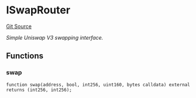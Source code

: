 # ISwapRouter
[Git Source](https://github.com/NaniDAO/accounts/blob/1860887bd5c981e1101c3912599ab1867241e8af/src/paymasters/NEETH.sol)

*Simple Uniswap V3 swapping interface.*


## Functions
### swap


```solidity
function swap(address, bool, int256, uint160, bytes calldata) external returns (int256, int256);
```

